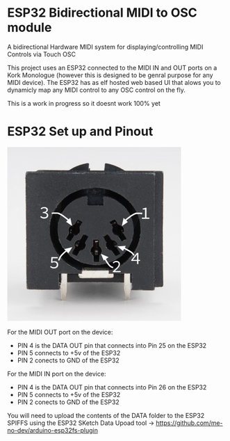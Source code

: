 # ESP32 Bidirectional MIDI to OSC module

A bidirectional Hardware MIDI system for displaying/controlling MIDI Controls via Touch OSC 

This project uses an ESP32 connected to the MIDI IN and OUT ports on a Kork Monologue (however this is designed to be genral purpose for any MIDI device). The ESP32 has as elf hosted web based UI that alows you to dynamicly map any MIDI control to any OSC control on the fly. 

This is a work in progress so it doesnt work 100% yet

# ESP32 Set up and Pinout

<img src="https://github.com/leonyuhanov/MIDItoWIFINode/blob/master/midi-labeled.png" width="400" />

For the MIDI OUT port on the device:

* PIN 4 is the DATA OUT pin that connects into Pin 25 on the ESP32
* PIN 5 connects to +5v of the ESP32
* PIN 2 conects to GND of the ESP32

For the MIDI IN port on the device:

* PIN 4 is the DATA OUT pin that connects into Pin 26 on the ESP32
* PIN 5 connects to +5v of the ESP32
* PIN 2 conects to GND of the ESP32

You will need to upload the contents of the DATA folder to the ESP32 SPIFFS using the ESP32 SKetch Data Upoad tool -> https://github.com/me-no-dev/arduino-esp32fs-plugin
